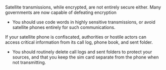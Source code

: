[Title]: # (Dangers of Breaking Encryption)
[Difficulty]: # (Advanced)
[Order]: # (3)

Satellite transmissions, while encrypted, are not entirely secure either. Many governments are now capable of defeating encryption

*   You should use code words in highly sensitive transmissions, or avoid satellite phones entirely for such communications.

If your satellite phone is confiscated, authorities or hostile actors can access critical information from its call log, phone book, and sent folder.

*   You should routinely delete call logs and sent folders to protect your sources, and that you keep the sim card separate from the phone when not transmitting.